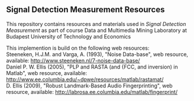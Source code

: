 ## Signal Detection Measurement Resources

This repository contains resources and materials used in *Signal Detection Measurement* as part of course Data and Multimedia Mining Laboratory at Budapest University of Technology and Economics

This implemention is build on the following web resources:  
Steeneken, H.J.M. and Varga, A. (1993), "Noise Data-base", web resource, available: http://www.steeneken.nl/7-noise-data-base/  
Daniel P. W. Ellis (2005), "PLP and RASTA (and {FCC, and inversion) in Matlab", web resource, available: http://www.ee.columbia.edu/~dpwe/resources/matlab/rastamat/  
D. Ellis (2009), "Robust Landmark-Based Audio Fingerprinting", web resource, available: http://labrosa.ee.columbia.edu/matlab/fingerprint/
